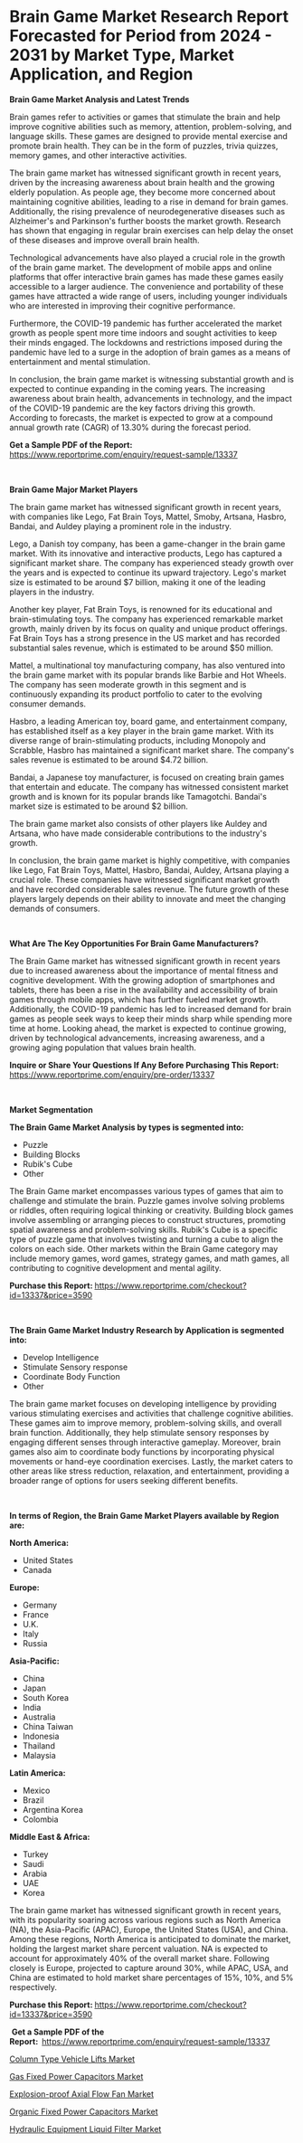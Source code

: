 <p><h1>Brain Game Market Research Report Forecasted for Period from 2024 -  2031 by Market Type, Market Application, and Region</h1></p><p><strong>Brain Game Market Analysis and Latest Trends</strong></p>
<p><p>Brain games refer to activities or games that stimulate the brain and help improve cognitive abilities such as memory, attention, problem-solving, and language skills. These games are designed to provide mental exercise and promote brain health. They can be in the form of puzzles, trivia quizzes, memory games, and other interactive activities.</p><p>The brain game market has witnessed significant growth in recent years, driven by the increasing awareness about brain health and the growing elderly population. As people age, they become more concerned about maintaining cognitive abilities, leading to a rise in demand for brain games. Additionally, the rising prevalence of neurodegenerative diseases such as Alzheimer's and Parkinson's further boosts the market growth. Research has shown that engaging in regular brain exercises can help delay the onset of these diseases and improve overall brain health.</p><p>Technological advancements have also played a crucial role in the growth of the brain game market. The development of mobile apps and online platforms that offer interactive brain games has made these games easily accessible to a larger audience. The convenience and portability of these games have attracted a wide range of users, including younger individuals who are interested in improving their cognitive performance.</p><p>Furthermore, the COVID-19 pandemic has further accelerated the market growth as people spent more time indoors and sought activities to keep their minds engaged. The lockdowns and restrictions imposed during the pandemic have led to a surge in the adoption of brain games as a means of entertainment and mental stimulation.</p><p>In conclusion, the brain game market is witnessing substantial growth and is expected to continue expanding in the coming years. The increasing awareness about brain health, advancements in technology, and the impact of the COVID-19 pandemic are the key factors driving this growth. According to forecasts, the market is expected to grow at a compound annual growth rate (CAGR) of 13.30% during the forecast period.</p></p>
<p><strong>Get a Sample PDF of the Report:&nbsp;</strong> <a href="https://www.reportprime.com/enquiry/request-sample/13337">https://www.reportprime.com/enquiry/request-sample/13337</a></p>
<p>&nbsp;</p>
<p><strong>Brain Game Major Market Players</strong></p>
<p><p>The brain game market has witnessed significant growth in recent years, with companies like Lego, Fat Brain Toys, Mattel, Smoby, Artsana, Hasbro, Bandai, and Auldey playing a prominent role in the industry.</p><p>Lego, a Danish toy company, has been a game-changer in the brain game market. With its innovative and interactive products, Lego has captured a significant market share. The company has experienced steady growth over the years and is expected to continue its upward trajectory. Lego's market size is estimated to be around $7 billion, making it one of the leading players in the industry.</p><p>Another key player, Fat Brain Toys, is renowned for its educational and brain-stimulating toys. The company has experienced remarkable market growth, mainly driven by its focus on quality and unique product offerings. Fat Brain Toys has a strong presence in the US market and has recorded substantial sales revenue, which is estimated to be around $50 million.</p><p>Mattel, a multinational toy manufacturing company, has also ventured into the brain game market with its popular brands like Barbie and Hot Wheels. The company has seen moderate growth in this segment and is continuously expanding its product portfolio to cater to the evolving consumer demands.</p><p>Hasbro, a leading American toy, board game, and entertainment company, has established itself as a key player in the brain game market. With its diverse range of brain-stimulating products, including Monopoly and Scrabble, Hasbro has maintained a significant market share. The company's sales revenue is estimated to be around $4.72 billion.</p><p>Bandai, a Japanese toy manufacturer, is focused on creating brain games that entertain and educate. The company has witnessed consistent market growth and is known for its popular brands like Tamagotchi. Bandai's market size is estimated to be around $2 billion.</p><p>The brain game market also consists of other players like Auldey and Artsana, who have made considerable contributions to the industry's growth.</p><p>In conclusion, the brain game market is highly competitive, with companies like Lego, Fat Brain Toys, Mattel, Hasbro, Bandai, Auldey, Artsana playing a crucial role. These companies have witnessed significant market growth and have recorded considerable sales revenue. The future growth of these players largely depends on their ability to innovate and meet the changing demands of consumers.</p></p>
<p>&nbsp;</p>
<p><strong>What Are The Key Opportunities For Brain Game Manufacturers?</strong></p>
<p><p>The Brain Game market has witnessed significant growth in recent years due to increased awareness about the importance of mental fitness and cognitive development. With the growing adoption of smartphones and tablets, there has been a rise in the availability and accessibility of brain games through mobile apps, which has further fueled market growth. Additionally, the COVID-19 pandemic has led to increased demand for brain games as people seek ways to keep their minds sharp while spending more time at home. Looking ahead, the market is expected to continue growing, driven by technological advancements, increasing awareness, and a growing aging population that values brain health.</p></p>
<p><strong>Inquire or Share Your Questions If Any Before Purchasing This Report:</strong> <a href="https://www.reportprime.com/enquiry/pre-order/13337">https://www.reportprime.com/enquiry/pre-order/13337</a></p>
<p>&nbsp;</p>
<p><strong>Market Segmentation</strong></p>
<p><strong>The Brain Game Market Analysis by types is segmented into:</strong></p>
<p><ul><li>Puzzle</li><li>Building Blocks</li><li>Rubik's Cube</li><li>Other</li></ul></p>
<p><p>The Brain Game market encompasses various types of games that aim to challenge and stimulate the brain. Puzzle games involve solving problems or riddles, often requiring logical thinking or creativity. Building block games involve assembling or arranging pieces to construct structures, promoting spatial awareness and problem-solving skills. Rubik's Cube is a specific type of puzzle game that involves twisting and turning a cube to align the colors on each side. Other markets within the Brain Game category may include memory games, word games, strategy games, and math games, all contributing to cognitive development and mental agility.</p></p>
<p><strong>Purchase this Report:&nbsp;</strong><a href="https://www.reportprime.com/checkout?id=13337&price=3590">https://www.reportprime.com/checkout?id=13337&price=3590</a></p>
<p>&nbsp;</p>
<p><strong>The Brain Game Market Industry Research by Application is segmented into:</strong></p>
<p><ul><li>Develop Intelligence</li><li>Stimulate Sensory response</li><li>Coordinate Body Function</li><li>Other</li></ul></p>
<p><p>The brain game market focuses on developing intelligence by providing various stimulating exercises and activities that challenge cognitive abilities. These games aim to improve memory, problem-solving skills, and overall brain function. Additionally, they help stimulate sensory responses by engaging different senses through interactive gameplay. Moreover, brain games also aim to coordinate body functions by incorporating physical movements or hand-eye coordination exercises. Lastly, the market caters to other areas like stress reduction, relaxation, and entertainment, providing a broader range of options for users seeking different benefits.</p></p>
<p>&nbsp;</p>
<p><strong>In terms of Region, the Brain Game Market Players available by Region are:</strong></p>
<p>
    <p> <strong> North America: </strong>
        <ul>
            <li>United States</li>
            <li>Canada</li>
        </ul>
        </p> 
    <p> <strong> Europe: </strong>
        <ul>
            <li>Germany</li>
            <li>France</li>
            <li>U.K.</li>
            <li>Italy</li>
            <li>Russia</li>
        </ul>
        </p> 
    <p> <strong> Asia-Pacific: </strong>
        <ul>
            <li>China</li>
            <li>Japan</li>
            <li>South Korea</li>
            <li>India</li>
            <li>Australia</li>
            <li>China Taiwan</li>
            <li>Indonesia</li>
            <li>Thailand</li>
            <li>Malaysia</li>
        </ul>
        </p> 
    <p> <strong> Latin America: </strong>
        <ul>
            <li>Mexico</li>
            <li>Brazil</li>
            <li>Argentina Korea</li>
            <li>Colombia</li>
        </ul>
        </p> 
    <p> <strong> Middle East & Africa: </strong>
        <ul>
            <li>Turkey</li>
            <li>Saudi</li>
            <li>Arabia</li>
            <li>UAE</li>
            <li>Korea</li>
        </ul>
    </p>
    </p>
<p><p>The brain game market has witnessed significant growth in recent years, with its popularity soaring across various regions such as North America (NA), the Asia-Pacific (APAC), Europe, the United States (USA), and China. Among these regions, North America is anticipated to dominate the market, holding the largest market share percent valuation. NA is expected to account for approximately 40% of the overall market share. Following closely is Europe, projected to capture around 30%, while APAC, USA, and China are estimated to hold market share percentages of 15%, 10%, and 5% respectively.</p></p>
<p><strong>Purchase this Report: </strong><a href="https://www.reportprime.com/checkout?id=13337&price=3590">https://www.reportprime.com/checkout?id=13337&price=3590</a></p>
<p>&nbsp;<strong>Get a Sample PDF of the Report:&nbsp;&nbsp;</strong><a href="https://www.reportprime.com/enquiry/request-sample/13337">https://www.reportprime.com/enquiry/request-sample/13337</a></p>
<p><strong></strong></p>
<p><p><a href="https://medium.com/@irwingibson727/decoding-column-type-vehicle-lifts-market-metrics-market-share-trends-and-growth-patterns-a69d7086e91d">Column Type Vehicle Lifts Market</a></p><p><a href="https://medium.com/@irwingibson727/decoding-gas-fixed-power-capacitors-market-metrics-market-share-trends-and-growth-patterns-c9f81eafc653">Gas Fixed Power Capacitors Market</a></p><p><a href="https://medium.com/@irwingibson727/explosion-proof-axial-flow-fan-market-insights-into-market-cagr-market-trends-and-growth-75382568d6ad">Explosion-proof Axial Flow Fan Market</a></p><p><a href="https://medium.com/@irwingibson727/organic-fixed-power-capacitors-market-outlook-industry-overview-and-forecast-2023-to-2030-d7069c7600ce">Organic Fixed Power Capacitors Market</a></p><p><a href="https://medium.com/@irwingibson727/hydraulic-equipment-liquid-filter-market-outlook-industry-overview-and-forecast-2023-to-2030-53a56d878f82">Hydraulic Equipment Liquid Filter Market</a></p></p>